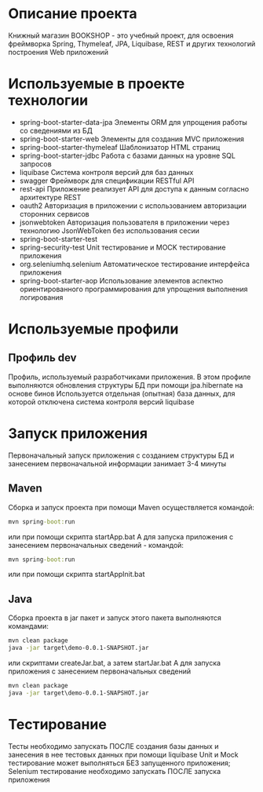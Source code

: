 # Описание проекта
Книжный магазин BOOKSHOP - это учебный проект, для освоения фреймворка Spring, Thymeleaf, JPA, Liquibase, REST и других технологий построения Web приложений
# Используемые в проекте технологии
* spring-boot-starter-data-jpa
Элементы ORM для упрощения работы со сведениями из БД
* spring-boot-starter-web
Элементы для создания MVC приложения
* spring-boot-starter-thymeleaf
Шаблонизатор HTML страниц
* spring-boot-starter-jdbc
Работа с базами данных на уровне SQL запросов
* liquibase
Система контроля версий для баз данных
* swagger
Фреймворк для спецификации RESTful API
* rest-api
Приложение реализует API для доступа к данным согласно архитектуре REST
* oauth2
Авторизация в приложении с использованием авторизации сторонних сервисов
* jsonwebtoken
Авторизация пользователя в приложении через технологию JsonWebToken без использования сесии
* spring-boot-starter-test
* spring-security-test
Unit тестирование и MOCK тестирование приложения
* org.seleniumhq.selenium
Автоматическое тестирование интерфейса приложения
* spring-boot-starter-aop
Использование элементов аспектно ориентированного программирования для упрощения выполнения логирования
# Используемые профили
## Профиль dev
Профиль, используемый разработчиками приложения. В этом профиле выполняются обновления структуры БД при помощи jpa.hibernate на основе бинов
Используется отдельная (опытная) база данных, для которой отключена система контроля версий liquibase
# Запуск приложения
Первоначальный запуск приложения с созданием структуры БД и занесением первоначальной информации занимает 3-4 минуты
## Maven
Сборка и запуск проекта при помощи Maven осуществляется командой:
```cmd
mvn spring-boot:run 
```
или при помощи скрипта startApp.bat
A для запуска приложения с занесением первоначальных сведений - командой:
```cmd
mvn spring-boot:run
```
или при помощи скрипта startAppInit.bat
## Java
Сборка проекта в jar пакет и запуск этого пакета выполняются командами:
```cmd
mvn clean package
java -jar target\demo-0.0.1-SNAPSHOT.jar
```
или скриптами createJar.bat, а затем startJar.bat
А для запуска приложения с занесением первоначальных сведений
```cmd
mvn clean package
java -jar target\demo-0.0.1-SNAPSHOT.jar
```
# Тестирование
Тесты необходимо запускать ПОСЛЕ создания базы данных и занесения в нее тестовых данных при помощи liquibase
Unit и Mock тестирование может выполняться БЕЗ запущенного приложения;
Selenium тестирование необходимо запускать ПОСЛЕ запуска приложения
